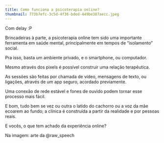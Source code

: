 ```yaml
---
title: Como funciona a psicoterapia online?
thumbnail: 773b7efc-3c5d-4f36-bded-449be387aecc.jpeg
---
```

<!--StartFragment-->

Com delay :P

Brincadeiras à parte, a psicoterapia online tem sido uma importante ferramenta em saúde mental, principalmente em tempos de “isolamento” social.

Pra isso, basta um ambiente privado, e o smartphone, ou computador. 

Mesmo através dos pixels é possível construir uma relação terapêutica.

As sessões são feitas por chamada de vídeo, mensagens de texto, ou ligações, através de um app seguro, acordado previamente. 

Uma conexão de rede estável e fones de ouvido podem tornar esse processo mais fácil. 

E bom, tudo bem se vez ou outra o latido do cachorro ou a voz da mãe ecoarem ao fundo; a clínica é construída a partir da realidade e por pessoas reais.

E vocês, o que tem achado da experiência online?

Na imagem: arte da @raw_speech

<!--EndFragment-->